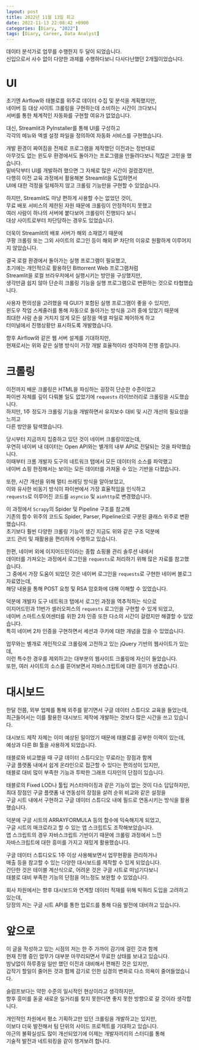 ```yaml
---
layout: post
title: 2022년 11월 13일 회고
date: 2022-11-13 22:08:42 +0900
categories: [Diary, "2022"]
tags: [Diary, Career, Data Analyst]
---
```


데이터 분석가로 업무를 수행한지 두 달이 되었습니다.   
신입으로서 사수 없이 다양한 과제를 수행하다보니 다사다난했던 2개월이었습니다.

# UI

초기엔 Airflow와 태블로를 위주로 데이터 수집 및 분석을 계획했지만,   
네이버 등 대상 사이트 크롤링을 구현하는데 소비하는 시간이 크다보니   
서버를 통한 체계적인 자동화를 구현할 여유가 없었습니다.

대신, Streamlit과 PyInstaller를 통해 UI를 구성하고   
각각의 메뉴와 엑셀 설정 파일을 정의하여 자동화 서비스를 구현했습니다.

개발 환경이 짜여짐을 전제로 프로그램을 제작했던 이전과는 정반대로   
아무것도 없는 윈도우 환경에서도 돌아가는 프로그램을 만들려다보니 적잖은 고민을 했습니다.   
밑바닥부터 UI를 개발하려 했으면 그 자체로 많은 시간이 걸렸겠지만,   
다행히 이전 교육 과정에서 활용해본 Streamlit을 도입하면서   
UI에 대한 걱정을 일체하지 않고 크롤링 기능만을 구현할 수 있었습니다.

하지만, Streamlit도 마냥 편하게 사용할 수는 없었던 것이,   
무료 배포 서비스의 제한된 자원 때문에 크롤링이 안정적이지 못했고   
여러 사람이 하나의 서버에 붙다보어 크롤링이 진행되다 보니   
대상 사이트로부터 차단당하는 경우도 있었습니다.

더욱이 Streamlit의 배포 서버가 해외 소재였기 때문에   
쿠팡 크롤링 또는 그외 사이트의 로그인 등이 해외 IP 차단의 이유로 원활하게 이루어지지 않았습니다.

결국 로컬 환경에서 돌아가는 실행 프로그램이 필요했고,   
초기에는 개인적으로 활용하던 Bittorrent Web 프로그램처럼   
Streamlit을 로컬 브라우저에서 실행시키는 방안을 구상했지만,   
생각만큼 쉽지 않아 단순히 크롤링 기능을 실행 프로그램으로 변환하는 것으로 타협했습니다.

사용자 편의성을 고려했을 때 GUI가 포함된 실행 프로그램이 좋을 수 있지만,   
윈도우 작업 스케줄러를 통해 자동으로 돌아가는 방식을 고려 중에 있었기 때문에   
최대한 사람 손을 거치지 않게 모든 설정을 엑셀 파일로 제어하게 하고   
터미널에서 진행상황만 표시하도록 개발했습니다.

향후 Airflow와 같은 웹 서버 설계를 기대하지만,   
현재로서는 위와 같은 실행 방식이 가장 개발 효율적이라 생각하여 진행 중입니다.

# 크롤링

이전까지 배운 크롤링은 HTML을 파싱하는 굉장히 단순한 수준이었고   
파이썬 자체를 깊이 다뤄볼 일도 없었기에 `requests` 라이브러리로 크롤링을 시도했습니다.   
하지만, 1주 정도가 크롤링 기능을 개발하면서 유지보수 대비 및 시간 개선의 필요성을 느끼고   
다른 방안을 탐색했습니다.

당시부터 지금까지 집중하고 있던 것이 네이버 크롤링이었는데,   
우연히 네이버 내 데이터는 Open API와는 별개의 내부 API로 전달되는 것을 파악했습니다.   
이때부터 크롬 개발자 도구의 네트워크 탭에서 모든 데이터의 소스를 파악했고   
네이버 쇼핑 한정해서는 보이는 모든 데이터를 가져올 수 있는 기반을 다졌습니다.

또한, 시간 개선을 위해 멀티 쓰레딩 방식을 알아보았고,   
이와 유사한 비동기 방식이 파이썬에서 가장 효율적임을 인식하고   
`requests`로 이루어진 코드를 `asyncio` 및 `aiohttp`로 변경했습니다.

이 과정에서 `Scrapy`의 Spider 및 Pipeline 구조를 참고해   
기존의 함수 위주의 코드도 Spider, Parser, Pipeline으로 구분된 클래스 위주로 변환했습니다.   
초기보다 훨씬 다양한 크롤링 기능이 생긴 지금도 위와 같은 구조 덕분에   
코드 관리 및 재활용을 편리하게 수행하고 있습니다.

한편, 네이버 외에 이지어드민이라는 종합 쇼핑몰 관리 솔루션 내에서   
데이터를 가져오는 과정에서 로그인을 `requests`로 처리하기 위해 많은 자료를 참고했습니다.   
그 중에서 가장 도움이 되었던 것은 네이버 로그인을 `requests`로 구현한 네이버 블로그 자료였는데,   
해당 내용을 통해 POST 요청 및 RSA 암호화에 대해 이해할 수 있었습니다.

덕분에 개발자 도구 네트워크 탭에서 로그인 과정을 역추적하는 식으로   
이지어드민과 11번가 셀러오피스의 `requests` 로그인을 구현할 수 있게 되었고,   
네이버 스마트스토어센터를 위한 2차 인증 또한 다소의 시간이 걸렸지만 해결할 수 있었습니다.   
특히 네이버 2차 인증을 구현하면서 세션과 쿠키에 대한 개념을 잡을 수 있었습니다.

업무와는 별개로 개인적으로 크롤링에 고전하고 있는 jQuery 기반의 웹사이트가 있는데,   
이런 특수한 경우를 제외하고는 대부분의 웹사이트 크롤링에 자신이 들었습니다.   
또한, 여러 사이트의 소스를 뜯어보면서 자바스크립트에 대한 흥미가 생겼습니다.

# 대시보드

한달 전쯤, 외부 업체를 통해 외주를 맡기면서 구글 데이터 스튜디오 교육을 들었는데,   
최근들어서는 이를 활용한 대시보드 제작에 개발하는 것보다 많은 시간을 쓰고 있습니다.

대시보드 제작 자체는 이미 예상된 일이었기 때문에 태블로를 공부한 이력이 있는데,   
예상과 다른 BI 툴을 사용하게 되었습니다.

태블로와 비교했을 때 구글 데이터 스튜디오는 무료라는 장점과 함께   
구글 플랫폼 내에서 쉽게 온라인으로 접근할 수 있다는 편의성이 있지만,   
태블로 대비 많이 부족한 기능과 투박한 그래프 디자인의 단점이 있습니다.

태블로의 Fixed LOD나 툴팁 커스터마이징과 같은 기능이 없는 것이 다소 답답하지만,   
최대 장점인 구글 플랫폼 내 연동성의 장점을 살려 순위 비교와 같은 설정을   
구글 시트 내에서 구현하고 구글 데이터 스튜디오 내에 필드로 연동시키는 방식을 활용했습니다.

덕분에 구글 시트의 ARRAYFORMULA 등의 함수에 익숙해지게 되었고,   
구글 시트의 매크로라고 할 수 있는 앱 스크립트도 조작해보았습니다.   
앱 스크립트의 경우 자바스크립트 기반이기 때문에 크롤링 과정에서 느낀   
자바스크립트에 대한 흥미를 가지고 재밌게 활용했습니다.

구글 데이터 스튜디오도 1주 이상 사용해보면서 업무현황을 관리하거나   
매출 등을 참고할 수 있는 다양한 대시보드를 제작할 수 있게 되었습니다.   
간단한 것은 테이블 계산식으로, 어려운 것은 구글 시트로 떠넘기다보니   
태블로 대비 부족한 기능의 단점을 어느정도 보완할 수 있었습니다.

회사 차원에서는 향후 대시보드와 연계할 데이터 적재를 위해 빅쿼리 도입을 고려하고 있는데,   
당장의 저는 구글 시트 API를 통한 업로드를 통해 다음 발전에 대비하고 있습니다.

# 앞으로

이 글을 작성하고 있는 시점의 저는 한 주 가까이 감기에 걸린 것과 함께   
현재 진행 중인 업무가 대부분 마무리되면서 무료한 상태를 보내고 있습니다.   
밤낮없이 하루종일 일만 했던 이전과 대비해서 편해진 것은 있지만,   
갑작기 할일이 줄어든 것과 함께 감기로 인한 심경의 변화로 다소 의욕이 줄어들었습니다.

슬럼프보다는 약한 수준의 일시적인 현상이라고 생각하지만,   
향후 흥미를 돋굴 새로운 일거리를 찾지 못한다면 좋지 못한 방향으로 갈 것이라 생각합니다.

개인적인 차원에서 평소 기획하고만 있던 크롤링을 개발하고는 있지만,   
이보다 더욱 발전해서 팀 단위의 사이드 프로젝트를 기대하고 있습니다.   
야근의 불확실성도 많이 개선되었기에 이제는 개발자끼리의 스터디를 통해   
기술적 발전과 네트워킹을 같이 챙겨보려 합니다.
